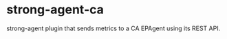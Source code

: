 strong-agent-ca
===============

strong-agent plugin that sends metrics to a CA EPAgent using its REST API.
